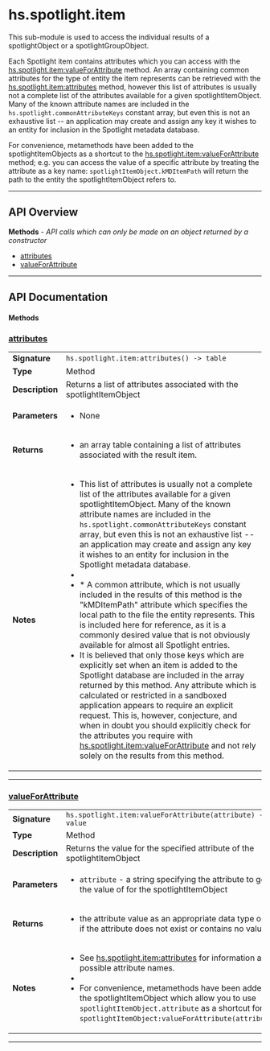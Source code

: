 # hs.spotlight.item

This sub-module is used to access the individual results of a spotlightObject or a spotlightGroupObject.

Each Spotlight item contains attributes which you can access with the [hs.spotlight.item:valueForAttribute](#valueForAttribute) method. An array containing common attributes for the type of entity the item represents can be retrieved with the [hs.spotlight.item:attributes](#attributes) method, however this list of attributes is usually not a complete list of the attributes available for a given spotlightItemObject. Many of the known attribute names are included in the `hs.spotlight.commonAttributeKeys` constant array, but even this is not an exhaustive list -- an application may create and assign any key it wishes to an entity for inclusion in the Spotlight metadata database.

For convenience, metamethods have been added to the spotlightItemObjects as a shortcut to the [hs.spotlight.item:valueForAttribute](#valueForAttribute) method; e.g. you can access the value of a specific attribute by treating the attribute as a key name: `spotlightItemObject.kMDItemPath` will return the path to the entity the spotlightItemObject refers to.

---

## API Overview
**Methods** - _API calls which can only be made on an object returned by a constructor_
 * [attributes](#attributes)
 * [valueForAttribute](#valueforattribute)


---

## API Documentation

#### Methods


### [attributes](#attributes)

|                                             |                                                                                     |
| --------------------------------------------|-------------------------------------------------------------------------------------|
| **Signature**                               | `hs.spotlight.item:attributes() -> table`                                                                    |
| **Type**                                    | Method                                                                     |
| **Description**                             | Returns a list of attributes associated with the spotlightItemObject                                                                     |
| **Parameters**                              | <ul><li>None</li></ul> |
| **Returns**                                 | <ul><li>an array table containing a list of attributes associated with the result item.</li></ul>          |
| **Notes**                                   | <ul><li>This list of attributes is usually not a complete list of the attributes available for a given spotlightItemObject. Many of the known attribute names are included in the `hs.spotlight.commonAttributeKeys` constant array, but even this is not an exhaustive list -- an application may create and assign any key it wishes to an entity for inclusion in the Spotlight metadata database.</li><li></li><li>* A common attribute, which is not usually included in the results of this method is the "kMDItemPath" attribute which specifies the local path to the file the entity represents. This is included here for reference, as it is a commonly desired value that is not obviously available for almost all Spotlight entries.</li><li>It is believed that only those keys which are explicitly set when an item is added to the Spotlight database are included in the array returned by this method. Any attribute which is calculated or restricted in a sandboxed application appears to require an explicit request. This is, however, conjecture, and when in doubt you should explicitly check for the attributes you require with [hs.spotlight.item:valueForAttribute](#valueForAttribute) and not rely solely on the results from this method.</li></ul> |

---


### [valueForAttribute](#valueforattribute)

|                                             |                                                                                     |
| --------------------------------------------|-------------------------------------------------------------------------------------|
| **Signature**                               | `hs.spotlight.item:valueForAttribute(attribute) -> value`                                                                    |
| **Type**                                    | Method                                                                     |
| **Description**                             | Returns the value for the specified attribute of the spotlightItemObject                                                                     |
| **Parameters**                              | <ul><li>`attribute` - a string specifying the attribute to get the value of for the spotlightItemObject</li></ul> |
| **Returns**                                 | <ul><li>the attribute value as an appropriate data type or nil if the attribute does not exist or contains no value</li></ul>          |
| **Notes**                                   | <ul><li>See [hs.spotlight.item:attributes](#attributes) for information about possible attribute names.</li><li></li><li>For convenience, metamethods have been added to the spotlightItemObject which allow you to use `spotlightItemObject.attribute` as a shortcut for `spotlightItemObject:valueForAttribute(attribute)`.</li></ul> |

---

